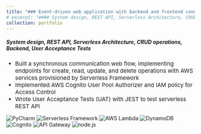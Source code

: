 ```yaml
---
title: "### Event-driven web application with backend and frontend connectivity"
# excerpt: "#### System design, REST API, Serverless Architecture, CRUD operations, Backend, User Acceptance Tests<br/>"
collection: portfolio
---
```

<h5>System design, REST API, Serverless Architecture, CRUD operations, Backend, User Acceptance Tests</h5>
<ul>
    <li style="font-size:15px">Built a synchronous communication web flow, implementing endpoints for create, read, update, and delete operations with AWS services provisioned by Serverless Framework</li>
    <li style="font-size:15px">Implemented AWS Cognito User Pool Authorizer and IAM policy for Access Control</li>
    <li style="font-size:15px">Wrote User Acceptance Tests (UAT) with JEST to test serverless REST API</li>
</ul>

<p style="margin-top:10px">
    <img src="https://img.shields.io/badge/PyCharm-olive" alt="PyCharm">
    <img src="https://img.shields.io/badge/Serverless%20Framework-chocolate" alt="Serverless Framework">
    <img src="https://img.shields.io/badge/AWS%20Lambda-blue" alt="AWS Lambda">
    <img src="https://img.shields.io/badge/DynamoDB-navy" alt="DynamoDB">
    <img src="https://img.shields.io/badge/Cognito-orchid" alt="Cognito">
    <img src="https://img.shields.io/badge/API%20Gateway-purple" alt="API Gateway">
    <img src="https://img.shields.io/badge/node.js-cornflowerblue" alt="node.js">
</p>